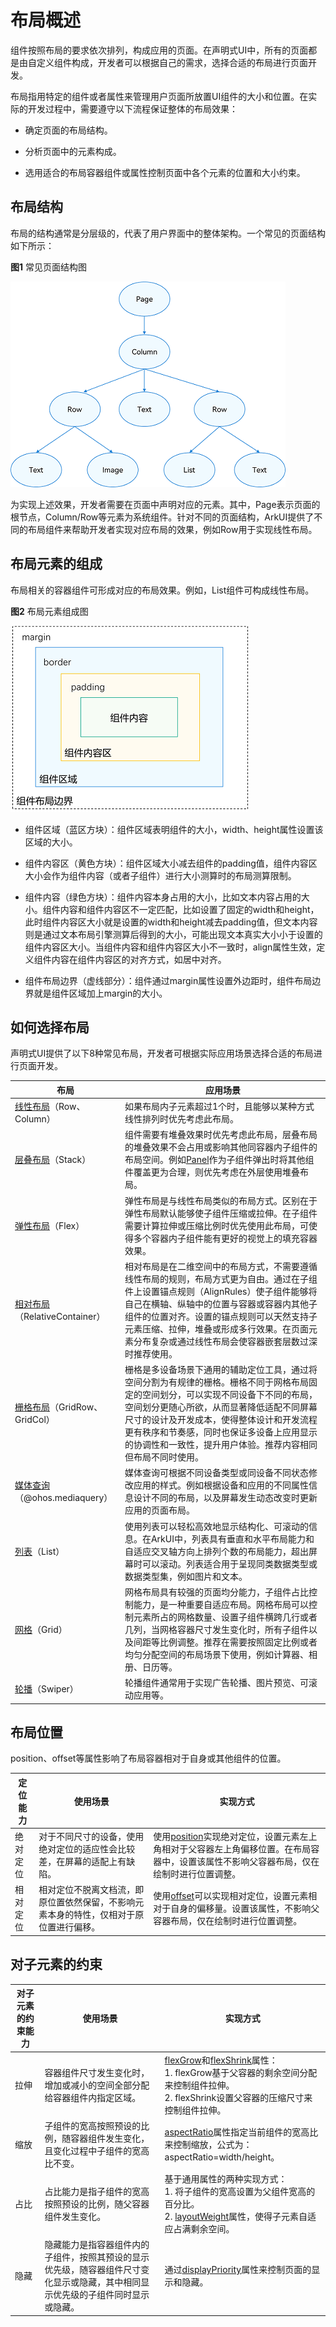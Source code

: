 # 布局概述


组件按照布局的要求依次排列，构成应用的页面。在声明式UI中，所有的页面都是由自定义组件构成，开发者可以根据自己的需求，选择合适的布局进行页面开发。


布局指用特定的组件或者属性来管理用户页面所放置UI组件的大小和位置。在实际的开发过程中，需要遵守以下流程保证整体的布局效果：


- 确定页面的布局结构。

- 分析页面中的元素构成。

- 选用适合的布局容器组件或属性控制页面中各个元素的位置和大小约束。


## 布局结构

布局的结构通常是分层级的，代表了用户界面中的整体架构。一个常见的页面结构如下所示：

  **图1** 常见页面结构图  

![common-page-structure](figures/common-page-structure.png)

为实现上述效果，开发者需要在页面中声明对应的元素。其中，Page表示页面的根节点，Column/Row等元素为系统组件。针对不同的页面结构，ArkUI提供了不同的布局组件来帮助开发者实现对应布局的效果，例如Row用于实现线性布局。


## 布局元素的组成

布局相关的容器组件可形成对应的布局效果。例如，List组件可构成线性布局。

  **图2** 布局元素组成图  

![layout-element-omposition](figures/layout-element-omposition.png)

- 组件区域（蓝区方块）：组件区域表明组件的大小，width、height属性设置该区域的大小。

- 组件内容区（黄色方块）：组件区域大小减去组件的padding值，组件内容区大小会作为组件内容（或者子组件）进行大小测算时的布局测算限制。

- 组件内容（绿色方块）：组件内容本身占用的大小，比如文本内容占用的大小。组件内容和组件内容区不一定匹配，比如设置了固定的width和height，此时组件内容区大小就是设置的width和height减去padding值，但文本内容则是通过文本布局引擎测算后得到的大小，可能出现文本真实大小小于设置的组件内容区大小。当组件内容和组件内容区大小不一致时，align属性生效，定义组件内容在组件内容区的对齐方式，如居中对齐。

- 组件布局边界（虚线部分）：组件通过margin属性设置外边距时，组件布局边界就是组件区域加上margin的大小。


## 如何选择布局

声明式UI提供了以下8种常见布局，开发者可根据实际应用场景选择合适的布局进行页面开发。

| 布局                                                         | 应用场景                                                     |
| ------------------------------------------------------------ | ------------------------------------------------------------ |
| [线性布局](arkts-layout-development-linear.md)（Row、Column） | 如果布局内子元素超过1个时，且能够以某种方式线性排列时优先考虑此布局。 |
| [层叠布局](arkts-layout-development-stack-layout.md)（Stack） | 组件需要有堆叠效果时优先考虑此布局，层叠布局的堆叠效果不会占用或影响其他同容器内子组件的布局空间。例如[Panel](../reference/arkui-ts/ts-container-panel.md)作为子组件弹出时将其他组件覆盖更为合理，则优先考虑在外层使用堆叠布局。 |
| [弹性布局](arkts-layout-development-flex-layout.md)（Flex）  | 弹性布局是与线性布局类似的布局方式。区别在于弹性布局默认能够使子组件压缩或拉伸。在子组件需要计算拉伸或压缩比例时优先使用此布局，可使得多个容器内子组件能有更好的视觉上的填充容器效果。 |
| [相对布局](arkts-layout-development-relative-layout.md)（RelativeContainer） | 相对布局是在二维空间中的布局方式，不需要遵循线性布局的规则，布局方式更为自由。通过在子组件上设置锚点规则（AlignRules）使子组件能够将自己在横轴、纵轴中的位置与容器或容器内其他子组件的位置对齐。设置的锚点规则可以天然支持子元素压缩、拉伸，堆叠或形成多行效果。在页面元素分布复杂或通过线性布局会使容器嵌套层数过深时推荐使用。 |
| [栅格布局](arkts-layout-development-grid-layout.md)（GridRow、GridCol） | 栅格是多设备场景下通用的辅助定位工具，通过将空间分割为有规律的栅格。栅格不同于网格布局固定的空间划分，可以实现不同设备下不同的布局，空间划分更随心所欲，从而显著降低适配不同屏幕尺寸的设计及开发成本，使得整体设计和开发流程更有秩序和节奏感，同时也保证多设备上应用显示的协调性和一致性，提升用户体验。推荐内容相同但布局不同时使用。 |
| [媒体查询](arkts-layout-development-media-query.md)（\@ohos.mediaquery） | 媒体查询可根据不同设备类型或同设备不同状态修改应用的样式。例如根据设备和应用的不同属性信息设计不同的布局，以及屏幕发生动态改变时更新应用的页面布局。 |
| [列表](arkts-layout-development-create-list.md)（List）      | 使用列表可以轻松高效地显示结构化、可滚动的信息。在ArkUI中，列表具有垂直和水平布局能力和自适应交叉轴方向上排列个数的布局能力，超出屏幕时可以滚动。列表适合用于呈现同类数据类型或数据类型集，例如图片和文本。 |
| [网格](arkts-layout-development-create-grid.md)（Grid）      | 网格布局具有较强的页面均分能力，子组件占比控制能力，是一种重要自适应布局。网格布局可以控制元素所占的网格数量、设置子组件横跨几行或者几列，当网格容器尺寸发生变化时，所有子组件以及间距等比例调整。推荐在需要按照固定比例或者均匀分配空间的布局场景下使用，例如计算器、相册、日历等。 |
| [轮播](arkts-layout-development-create-looping.md)（Swiper） | 轮播组件通常用于实现广告轮播、图片预览、可滚动应用等。       |


## 布局位置

position、offset等属性影响了布局容器相对于自身或其他组件的位置。

| 定位能力 | 使用场景                                     | 实现方式                                     |
| ---- | ---------------------------------------- | ---------------------------------------- |
| 绝对定位 | 对于不同尺寸的设备，使用绝对定位的适应性会比较差，在屏幕的适配上有缺陷。     | 使用[position](../reference/arkui-ts/ts-universal-attributes-location.md)实现绝对定位，设置元素左上角相对于父容器左上角偏移位置。在布局容器中，设置该属性不影响父容器布局，仅在绘制时进行位置调整。 |
| 相对定位 | 相对定位不脱离文档流，即原位置依然保留，不影响元素本身的特性，仅相对于原位置进行偏移。 | 使用[offset](../reference/arkui-ts/ts-universal-attributes-location.md)可以实现相对定位，设置元素相对于自身的偏移量。设置该属性，不影响父容器布局，仅在绘制时进行位置调整。 |


## 对子元素的约束

| 对子元素的约束能力 | 使用场景                                     | 实现方式                                     |
| --------- | ---------------------------------------- | ---------------------------------------- |
| 拉伸        | 容器组件尺寸发生变化时，增加或减小的空间全部分配给容器组件内指定区域。      | [flexGrow](../reference/arkui-ts/ts-universal-attributes-flex-layout.md)和[flexShrink](../reference/arkui-ts/ts-universal-attributes-flex-layout.md)属性：<br/>1.&nbsp;flexGrow基于父容器的剩余空间分配来控制组件拉伸。<br/>2.&nbsp;flexShrink设置父容器的压缩尺寸来控制组件拉伸。 |
| 缩放        | 子组件的宽高按照预设的比例，随容器组件发生变化，且变化过程中子组件的宽高比不变。 | [aspectRatio](../reference/arkui-ts/ts-universal-attributes-layout-constraints.md)属性指定当前组件的宽高比来控制缩放，公式为：aspectRatio=width/height。 |
| 占比        | 占比能力是指子组件的宽高按照预设的比例，随父容器组件发生变化。          | 基于通用属性的两种实现方式：<br/>1.&nbsp;将子组件的宽高设置为父组件宽高的百分比。<br/>2.&nbsp;[layoutWeight](../reference/arkui-ts/ts-universal-attributes-size.md)属性，使得子元素自适应占满剩余空间。 |
| 隐藏        | 隐藏能力是指容器组件内的子组件，按照其预设的显示优先级，随容器组件尺寸变化显示或隐藏，其中相同显示优先级的子组件同时显示或隐藏。 | 通过[displayPriority](../reference/arkui-ts/ts-universal-attributes-layout-constraints.md)属性来控制页面的显示和隐藏。 |
